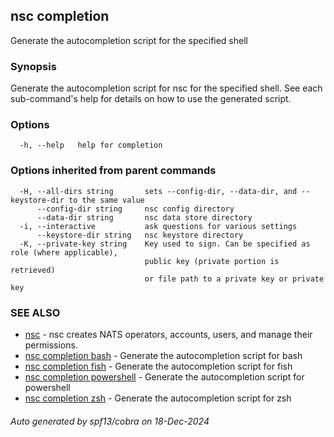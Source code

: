 ## nsc completion

Generate the autocompletion script for the specified shell

### Synopsis

Generate the autocompletion script for nsc for the specified shell.
See each sub-command's help for details on how to use the generated script.


### Options

```
  -h, --help   help for completion
```

### Options inherited from parent commands

```
  -H, --all-dirs string       sets --config-dir, --data-dir, and --keystore-dir to the same value
      --config-dir string     nsc config directory
      --data-dir string       nsc data store directory
  -i, --interactive           ask questions for various settings
      --keystore-dir string   nsc keystore directory
  -K, --private-key string    Key used to sign. Can be specified as role (where applicable),
                              public key (private portion is retrieved)
                              or file path to a private key or private key 
```

### SEE ALSO

* [nsc](nsc.md)	 - nsc creates NATS operators, accounts, users, and manage their permissions.
* [nsc completion bash](nsc_completion_bash.md)	 - Generate the autocompletion script for bash
* [nsc completion fish](nsc_completion_fish.md)	 - Generate the autocompletion script for fish
* [nsc completion powershell](nsc_completion_powershell.md)	 - Generate the autocompletion script for powershell
* [nsc completion zsh](nsc_completion_zsh.md)	 - Generate the autocompletion script for zsh

###### Auto generated by spf13/cobra on 18-Dec-2024
